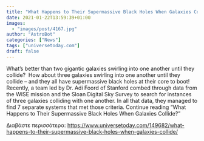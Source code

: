 ```yaml
---
title: "What Happens to Their Supermassive Black Holes When Galaxies Collide?"
date: 2021-01-22T13:59:39+01:00
images:
  - "images/post/4167.jpg"
author: "AstroBot"
categories: ["News"]
tags: ["universetoday.com"]
draft: false
---
```


What’s better than two gigantic galaxies swirling into one another until they collide?  How about three galaxies swirling into one another until they collide – and they all have supermassive black holes at their core to boot!  Recently, a team led by Dr. Adi Foord of Stanford combed through data from the WISE mission and the Sloan Digital Sky Survey to search for instances of three galaxies colliding with one another. In all that data, they managed to find 7 separate systems that met those criteria. Continue reading “What Happens to Their Supermassive Black Holes When Galaxies Collide?” 

Διαβάστε περισσότερα: https://www.universetoday.com/149682/what-happens-to-their-supermassive-black-holes-when-galaxies-collide/

